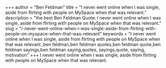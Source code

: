 +++
author = "Ben Feldman"
title = "I never went online when I was single, aside from flirting with people on MySpace when that was relevant."
description = "the best Ben Feldman Quote: I never went online when I was single, aside from flirting with people on MySpace when that was relevant."
slug = "i-never-went-online-when-i-was-single-aside-from-flirting-with-people-on-myspace-when-that-was-relevant"
keywords = "I never went online when I was single, aside from flirting with people on MySpace when that was relevant.,ben feldman,ben feldman quotes,ben feldman quote,ben feldman sayings,ben feldman saying,quotes, sayings,quote, saying, motivation"
+++
I never went online when I was single, aside from flirting with people on MySpace when that was relevant.
